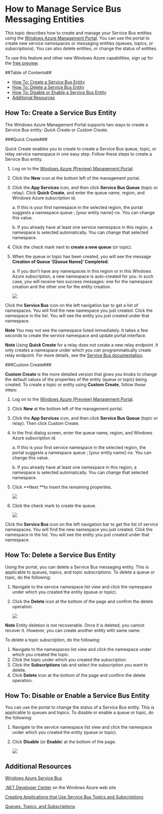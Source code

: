 <properties linkid="service-bus-manage-messaging-entitites" urlDisplayName="Traffic Manager" pageTitle="Manage Service Bus Messaging Entities - Windows Azure" metaKeywords="" description="Learn how to create and manage your Service Bus entities using the Windows Azure Management Portal." metaCanonical="" disqusComments="1" umbracoNaviHide="1" services="service-bus" documentationCenter="" title="How to Manage Service Bus Messaging Entities" authors="" solutions="" />



# How to Manage Service Bus Messaging Entities

This topic describes how to create and manage your Service Bus entities using the [Windows Azure Management Portal](http://manage.windowsazure.com). You can use the portal to create new service namespaces or messaging entities (queues, topics, or subscriptions). You can also delete entities, or change the status of entities. 

To use this feature and other new Windows Azure capabilities, sign up for the [free preview](https://account.windowsazure.com/PreviewFeatures).

##Table of Contents##

* [How To: Create a Service Bus Entity](#create)
* [How To: Delete a Service Bus Entity](#delete)
* [How To: Disable or Enable a Service Bus Entity](#disableenable)
* [Additional Resources](#seealso)

<h2><a id="create"></a>How To: Create a Service Bus Entity</h2>

The Windows Azure Management Portal supports two ways to create a Service Bus entity: *Quick Create* or *Custom Create*.

###Quick Create###

Quick Create enables you to create to create a Service Bus queue, topic, or relay service namespace in one easy step. Follow these steps to create a Service Bus entity.

1.	Log on to the [Windows Azure (Preview) Management Portal](http://manage.windowsazure.com).
2.	Click the **New** icon at the bottom left of the management portal.
3.	Click the **App Services** icon, and then click **Service Bus Queue** (topic or relay). Click **Quick Create**, and enter the queue name, region, and Windows Azure subscription id.

	a.	If this is your first namespace in the selected region, the portal suggests a namespace queue ; [your entity name]-ns. You can change this value.

	b.	If you already have at least one service namespace in this region, a namespace is selected automatically. You can change that selected namespace.

4.	Click the check mark next to **create a new queue** (or topic).
5.	When the queue or topic has been created, you will see the message **Creation of Queue ‘[Queue Name]’ Completed**.

	a. If you don’t have any namespaces in this region or in this Windows Azure subscription, a new namespace is auto-created for you. In such case, you will receive two success messages: one for the namespace creation and the other one for the entity creation.

	![][1]

Click the **Service Bus** icon on the left navigation bar to get a list of namespaces. You will find the new namespace you just created. Click the namespace in the list. You will see the entity you just created under that namespace.

**Note** You may not see the namespace listed immediately. It takes a few seconds to create the service namespace and update portal interface. 

**Note** Using **Quick Create** for a relay does not create a new relay endpoint. It only creates a namespace under which you can programmatically create relay endpoint. For more details, see the [Service Bus documentation](http://www.windowsazure.com/en-us/develop/net/how-to-guides/service-bus-relay/).

###Custom Create###

**Custom Create** is the more detailed version that gives you knobs to change the default values of the properties of the entity (queue or topic) being created. To create a topic or entity using **Custom Create**, follow these steps: 

1.	Log on to the [Windows Azure (Preview) Management Portal](http://manage.windowsazure.com).
2.	Click **New** at the bottom left of the management portal.
3.	Click the **App Services** icon, and then click **Service Bus Queue** (topic or relay). Then click Custom Create.
4.	In the first dialog screen, enter the queue name, region, and Windows Azure subscription id.

	a.	If this is your first service namespace in the selected region, the portal suggests a namespace queue ; [your entity name]-ns. You can change this value.

	b.	If you already have at least one namespace in this region, a namespace is selected automatically. You can change that selected namespace.

5. Click **Next **to insert the remaining properties. 

	![][2]
	
6. Click the check mark to create the queue. 

	![][3]

Click the **Service Bus** icon on the left navigation bar to get the list of service namespaces. You will find the new namespace you just created. Click the namespace in the list. You will see the entity you just created under that namespace.

<h2><a id="delete"></a>How To: Delete a Service Bus Entity</h2>

Using the portal, you can delete a Service Bus messaging entity. This is applicable to queues, topics, and topic subscriptions. To delete a queue or topic, do the following:

1. Navigate to the service namespace list view and click the namespace under which you created the entity (queue or topic).
2. Click the **Delete** icon at the bottom of the page and confirm the delete operation.

	![][4]

**Note** Entity deletion is not recoverable. Once it is deleted, you cannot recover it. However, you can create another entity with same name.

To delete a topic subscription, do the following:

1.	Navigate to the namespaces list view and click the namespace under which you created the topic.
2.	Click the topic under which you created the subscription.
3.	Click the **Subscriptions** tab and select the subscription you want to delete.
4.	Click **Delete** icon at the bottom of the page and confirm the delete operation.

<h2><a id="disableenable"></a>How To: Disable or Enable a Service Bus Entity</h2>

You can use the portal to change the status of a Service Bus entity. This is applicable to queues and topics. To disable or enable a queue or topic, do the following:

1. Navigate to the service namespace list view and click the namespace under which you created the entity (queue or topic).
2. Click **Disable** (or **Enable**) at the bottom of the page.

	![][5]	

<h2><a id="seealso"></a>Additional Resources</h2>


[Windows Azure Service Bus][]

[.NET Developer Center][] on the Windows Azure web site

[Creating Applications that Use Service Bus Topics and Subscriptions][]

[Queues, Topics, and Subscriptions][]

[Windows Azure Service Bus]: http://go.microsoft.com/fwlink/?LinkId=266834
[.NET Developer Center]: http://go.microsoft.com/fwlink/?LinkID=262187
[Creating Applications that Use Service Bus Topics and Subscriptions]: http://go.microsoft.com/fwlink/?LinkId=264293
[Queues, Topics, and Subscriptions]: http://go.microsoft.com/fwlink/?LinkId=264291
[1]: ./media/service-bus-manage-message-entities/QueueQuickCreate.png
[2]: ./media/service-bus-manage-message-entities/AddQueue1.png
[3]: ./media/service-bus-manage-message-entities/ConfigureQueue.png
[4]: ./media/service-bus-manage-message-entities/DeleteEntity.png
[5]: ./media/service-bus-manage-message-entities/DisableEnable.png
